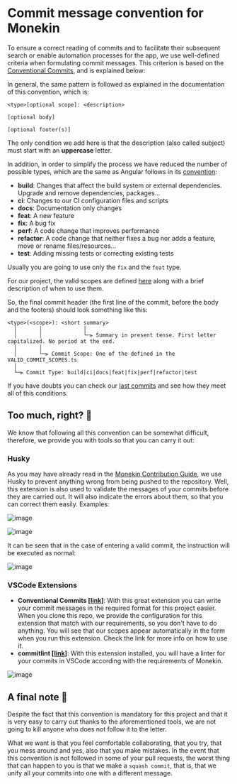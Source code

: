 # Commit message convention for Monekin

To ensure a correct reading of commits and to facilitate their subsequent search or enable automation processes for the app, we use well-defined criteria when formulating commit messages. This criterion is based on the [Conventional Commits](https://www.conventionalcommits.org/en/v1.0.0/), and is explained below:

In general, the same pattern is followed as explained in the documentation of this convention, which is:

```
<type>[optional scope]: <description>

[optional body]

[optional footer(s)]
```

The only condition we add here is that the description (also called subject) must start with an **uppercase** letter.

In addition, in order to simplify the process we have reduced the number of possible types, which are the same as Angular follows in its [convention](https://github.com/angular/angular/blob/main/CONTRIBUTING.md#type):

- **build**: Changes that affect the build system or external dependencies. Upgrade and remove dependencies, packages...
- **ci**: Changes to our CI configuration files and scripts
- **docs**: Documentation only changes
- **feat**: A new feature
- **fix**: A bug fix
- **perf**: A code change that improves performance
- **refactor**: A code change that neither fixes a bug nor adds a feature, move or rename files/resources...
- **test**: Adding missing tests or correcting existing tests

Usually you are going to use only the `fix` and the `feat` type.

For our project, the valid scopes are defined [here](https://github.com/enrique-lozano/Monekin/blob/main/docs/VALID_COMMIT_SCOPES.ts) along with a brief description of when to use them.

So, the final commit header (the first line of the commit, before the body and the footers) should look something like this:

```
<type>(<scope>): <short summary>
  │       │             │
  │       │             └─⫸ Summary in present tense. First letter capitalized. No period at the end.
  │       │
  │       └─⫸ Commit Scope: One of the defined in the VALID_COMMIT_SCOPES.ts
  │
  └─⫸ Commit Type: build|ci|docs|feat|fix|perf|refactor|test
```

If you have doubts you can check our [last commits](https://github.com/enrique-lozano/Monekin/commits/main) and see how they meet all of this conditions.

## Too much, right? 🤯

We know that following all this convention can be somewhat difficult, therefore, we provide you with tools so that you can carry it out:

### Husky

As you may have already read in the [Monekin Contribution Guide](https://github.com/enrique-lozano/Monekin/blob/main/docs/CODE_CONTRIBUTING.md), we use Husky to prevent anything wrong from being pushed to the repository. Well, this extension is also used to validate the messages of your commits before they are carried out. It will also indicate the errors about them, so that you can correct them easily. Examples:

![image](https://user-images.githubusercontent.com/61509169/207724827-e3d939e6-a98e-4782-bee6-39ee65e6587f.png)

![image](https://user-images.githubusercontent.com/61509169/207725733-443bf900-06b1-411e-b711-b6b62a1a4fec.png)

It can be seen that in the case of entering a valid commit, the instruction will be executed as normal:

![image](https://user-images.githubusercontent.com/61509169/207725987-ea037f49-9391-4ca5-849f-c40b99b29574.png)

### VSCode Extensions

- **Conventional Commits [[link](https://marketplace.visualstudio.com/items?itemName=vivaxy.vscode-conventional-commits)]**: With this great extension you can write your commit messages in the required format for this project easier. When you clone this repo, we provide the configuration for this extension that match with our requirements, so you don't have to do anything. You will see that our scopes appear automatically in the form when you run this extension. Check the link for more info on how to use it.
- **commitlint [[link](https://marketplace.visualstudio.com/items?itemName=joshbolduc.commitlint)]**: With this extension installed, you will have a linter for your commits in VSCode according with the requirements of Monekin.

![image](https://user-images.githubusercontent.com/61509169/207728724-7b67a415-b5cc-47f8-b2d0-32de97963e34.png)

## A final note 📝

Despite the fact that this convention is mandatory for this project and that it is very easy to carry out thanks to the aforementioned tools, we are not going to kill anyone who does not follow it to the letter.

What we want is that you feel comfortable collaborating, that you try, that you mess around and yes, also that you make mistakes. In the event that this convention is not followed in some of your pull requests, the worst thing that can happen to you is that we make a `squash commit`, that is, that we unify all your commits into one with a different message.
